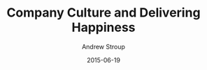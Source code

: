 ---
layout: post
title:  "Company Culture and Delivering Happiness"
date:  2015-06-19
author: Andrew Stroup
permalink: blog/company-culture-and-delivering-happiness
---